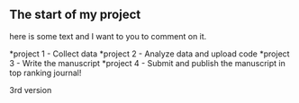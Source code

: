 ## The start of my project

here is some text and I want to you to comment on it.

*project 1 - Collect data 
*project 2 - Analyze data and upload code
*project 3 - Write the manuscript
*project 4 - Submit and publish the manuscript in top ranking journal!

3rd version
